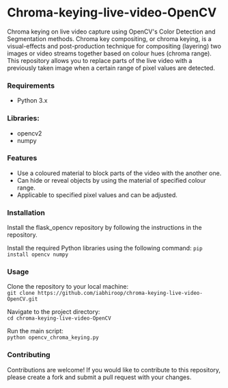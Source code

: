# Chroma-keying-live-video-OpenCV

Chroma keying on live video capture using OpenCV's Color Detection and Segmentation methods. Chroma key compositing, or chroma keying, is a visual-effects and post-production technique for compositing (layering) two images or video streams together based on colour hues (chroma range). This repository allows you to replace parts of the live video with a previously taken image when a certain range of pixel values are detected.

### Requirements
  - Python 3.x   

### Libraries:
  - opencv2
  - numpy
  
### Features
  - Use a coloured material to block parts of the video with the another one.
  - Can hide or reveal objects by using the material of specified colour range.
  - Applicable to specified pixel values and can be adjusted.

### Installation
Install the flask_opencv repository by following the instructions in the repository.

Install the required Python libraries using the following command:
```pip install opencv numpy```

### Usage
Clone the repository to your local machine:  
```git clone https://github.com/iabhiroop/chroma-keying-live-video-OpenCV.git```

Navigate to the project directory:  
```cd chroma-keying-live-video-OpenCV```
    
Run the main script:  
```python opencv_chroma_keying.py```
    


### Contributing
Contributions are welcome! If you would like to contribute to this repository, please create a fork and submit a pull request with your changes.

